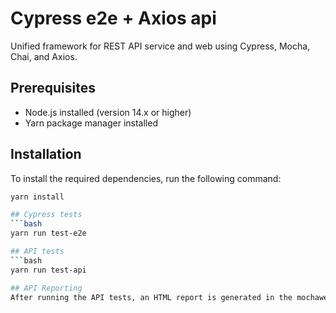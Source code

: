# Cypress e2e + Axios api

Unified framework for REST API service and web using Cypress, Mocha, Chai, and Axios.

## Prerequisites

- Node.js installed (version 14.x or higher)
- Yarn package manager installed

## Installation

To install the required dependencies, run the following command:

```bash
yarn install

## Cypress tests
```bash
yarn run test-e2e

## API tests
```bash
yarn run test-api

## API Reporting
After running the API tests, an HTML report is generated in the mochawesome-report folder. Open the mochawesome.html file in a web browser to view the test results.
